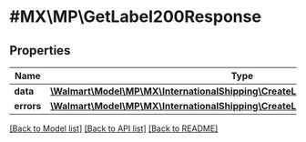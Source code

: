 # #MX\MP\GetLabel200Response

## Properties

Name | Type | Description | Notes
------------ | ------------- | ------------- | -------------
**data** | [**\Walmart\Model\MP\MX\InternationalShipping\CreateLabel200ResponseData[]**](CreateLabel200ResponseData.md) | data | [optional]
**errors** | [**\Walmart\Model\MP\MX\InternationalShipping\CreateLabel200ResponseErrorsInner[]**](CreateLabel200ResponseErrorsInner.md) | errors | [optional]


[[Back to Model list]](../) [[Back to API list]](../../Api/MX/MP) [[Back to README]](../../README.md)
